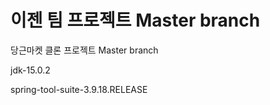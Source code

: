 # 이젠 팀 프로젝트 Master branch
당근마켓 클론 프로젝트 Master branch


jdk-15.0.2


spring-tool-suite-3.9.18.RELEASE




